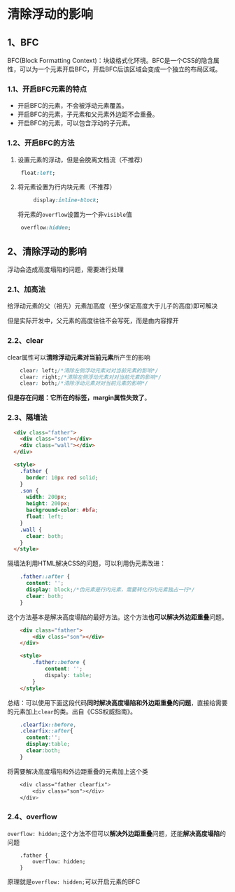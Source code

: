# 清除浮动的影响

## 1、BFC

BFC(Block Formatting Context)：块级格式化环境。BFC是一个CSS的隐含属性，可以为一个元素开启BFC，开启BFC后该区域会变成一个独立的布局区域。

### 1.1、开启BFC元素的特点

- 开启BFC的元素，不会被浮动元素覆盖。
- 开启BFC的元素，子元素和父元素外边距不会重叠。
- 开启BFC的元素，可以包含浮动的子元素。

### 1.2、开启BFC的方法

1. 设置元素的浮动，但是会脱离文档流（不推荐）

   ```css
   	float:left;
   ```

2. 将元素设置为行内块元素（不推荐）

   ```css
    	display:inline-block;
   ```

   将元素的`overflow`设置为一个非`visible`值

   ```css
   	overflow:hidden;
   ```

## 2、清除浮动的影响

浮动会造成高度塌陷的问题，需要进行处理

### 2.1、加高法

给浮动元素的父（祖先）元素加高度（至少保证高度大于儿子的高度)即可解决

但是实际开发中，父元素的高度往往不会写死，而是由内容撑开

### 2.2、clear

clear属性可以**清除浮动元素对当前元素**所产生的影响

```css
	clear: left;/*清除左侧浮动元素对对当前元素的影响*/
	clear: right;/*清除左侧浮动元素对对当前元素的影响*/	
	clear: both;/*清除浮动元素对对当前元素的影响*/
```

**但是存在问题：它所在的标签，margin属性失效了**。

### 2.3、隔墙法

```html
  <div class="father">
    <div class="son"></div>
    <div class="wall"></div>
  </div>

  <style>
    .father {
      border: 10px red solid;
    }
    .son {
      width: 200px;
      height: 200px;
      background-color: #bfa;
      float: left;
    }
    .wall {
      clear: both;
    }
  </style>
```

隔墙法利用HTML解决CSS的问题，可以利用伪元素改进：

```css
	.father::after {
      content: '';
      display: block;/*伪元素是行内元素，需要转化行内元素独占一行*/
      clear: both;
    }
```

这个方法基本是解决高度塌陷的最好方法。这个方法**也可以解决外边距重叠**问题。

```html
    <div class="father">
        <div class="son"></div>
    </div>

    <style>
		.father::before {
            content: '';
            dispaly: table;
		}
    </style>    
```

总结：可以使用下面这段代码**同时解决高度塌陷和外边距重叠的问题**，直接给需要的元素加上`clear`的类。出自《CSS权威指南》。

```css
    .clearfix::before,
    .clearfix::after{
      content:'';
      display:table;
      clear:both;
    }
```

将需要解决高度塌陷和外边距重叠的元素加上这个类

```css
	<div class="father clearfix">
        <div class="son"></div>
    </div>
```

### 2.4、overflow

`overflow: hidden;`这个方法不但可以**解决外边距重叠**问题，还能**解决高度塌陷**的问题

```
	.father {
		overflow: hidden;
	}
```

原理就是`overflow: hidden;`可以开启元素的BFC